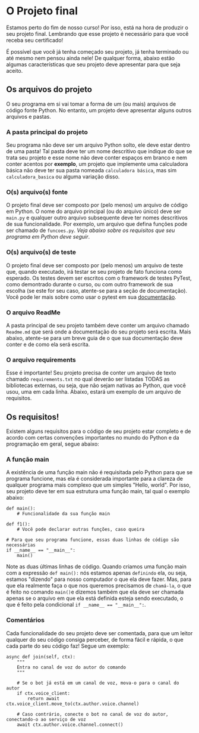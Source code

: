 # O Projeto final

Estamos perto do fim de nosso curso! Por isso, está na hora de produzir o seu projeto final. Lembrando que esse projeto é necessário para que você receba seu certificado!

É possível que você já tenha começado seu projeto, já tenha terminado ou até mesmo nem pensou ainda nele! De qualquer forma, abaixo estão algumas características que seu projeto deve apresentar para que seja aceito.

## Os arquivos do projeto

O seu programa em si vai tomar a forma de um (ou mais) arquivos de código fonte Python. No entanto, um projeto deve apresentar alguns outros arquivos e pastas.

### A pasta principal do projeto

Seu programa não deve ser um arquivo Python solto, ele deve estar dentro de uma pasta! Tal pasta deve ter um nome descritivo que indique do que se trata seu projeto e esse nome não deve conter espaços em branco e nem conter acentos por **exemplo**, um projeto que implemente uma calculadora básica não deve ter sua pasta nomeada `calculadora básica`, mas sim `calculadora_basica` ou alguma variação disso.

### O(s) arquivo(s) fonte

O projeto final deve ser composto por (pelo menos) um arquivo de código em Python. O nome do arquivo principal (ou do arquivo único) deve ser `main.py` e qualquer outro arquivo subsequente deve ter nomes descritivos de sua funcionalidade. Por exemplo, um arquivo que defina funções pode ser chamado de `funcoes.py`. *Veja abaixo sobre os requisitos que seu programa em Python deve seguir*.

### O(s) arquivo(s) de teste

O projeto final deve ser composto por (pelo menos) um arquivo de teste que, quando executado, irá testar se seu projeto de fato funciona como esperado. Os testes devem ser escritos com o framework de testes PyTest, como demontrado durante o curso, ou com outro framework de sua escolha (se este for seu caso, atente-se para a seção de documentação). Você pode ler mais sobre como usar o pytest em sua [documentação](https://docs.pytest.org/en/7.2.x/contents.html).

### O arquivo ReadMe

A pasta principal de seu projeto também deve conter um arquivo chamado `Readme.md` que será onde a documentação do seu projeto será escrita. Mais abaixo, atente-se para um breve guia de o que sua documentação deve conter e de como ela será escrita.

### O arquivo requirements

Esse é importante! Seu projeto precisa de conter um arquivo de texto chamado `requirements.txt` no qual deverão ser listadas TODAS as bibliotecas externas, ou seja, que não sejam nativas ao Python, que você usou, uma em cada linha. Abaixo, estará um exemplo de um arquivo de requisitos.

## Os requisitos!

Existem alguns requisitos para o código de seu projeto estar completo e de acordo com certas convenções importantes no mundo do Python e da programação em geral, segue abaixo:

### A função main

A existência de uma função main não é requisitada pelo Python para que se programa funcione, mas ela é considerada importante para a clareza de qualquer programa mais complexo que um simples "Hello, world". Por isso, seu projeto deve ter em sua estrutura uma função main, tal qual o exemplo abaixo:

```
def main():
    # Funcionalidade da sua função main

def f1():
    # Você pode declarar outras funções, caso queira

# Para que seu programa funcione, essas duas linhas de código são necessárias
if __name__ == "__main__":
    main()
```

Note as duas últimas linhas de código. Quando criamos uma função main com a expressão `def main():` nós estamos apenas `definindo` ela, ou seja, estamos "dizendo" para nosso computador o que ela deve fazer. Mas, para que ela realmente faça o que nos queremos precisamos de `chamá-la`, o que é feito no comando `main()`e dizemos também que ela deve ser chamada apenas se o arquivo em que ela está definida esteja sendo executado, o que é feito pela condicional `if __name__ == "__main__":`.

### Comentários

Cada funcionalidade do seu projeto deve ser comentada, para que um leitor qualquer do seu código consiga perceber, de forma fácil e rápida, o que cada parte do seu código faz! Segue um exemplo:

```
async def join(self, ctx):
    """
    Entra no canal de voz do autor do comando
    """

    # Se o bot já está em um canal de voz, mova-o para o canal do autor
    if ctx.voice_client:
        return await ctx.voice_client.move_to(ctx.author.voice.channel)
        
    # Caso contrário, conecte o bot no canal de voz do autor, conectando-o ao serviço de voz
    await ctx.author.voice.channel.connect()
```